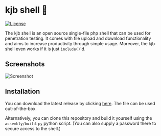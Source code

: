 # kjb shell 🧊 
[![License](https://img.shields.io/badge/license-MIT-red.svg)](https://raw.githubusercontent.com/kijube/shell/master/LICENSE) 

The kjb shell is an open source single-file php shell that can be used for penetration testing. It comes with file upload and download functionality and aims to increase productivity through simple usage. Moreover, the kjb shell even works if it is just `include()`'d.

Screenshots
----

![Screenshot](https://i.imgur.com/1nnHuRq.png)

Installation
----

You can download the latest release by clicking [here](https://github.com/kijube/kjbshell/releases/latest). The file can be used out-of-the-box.

Alternatively, you can clone this repository and build it yourself using the `assembly/build.py` python script. (You can also supply a password there to secure access to the shell.)
